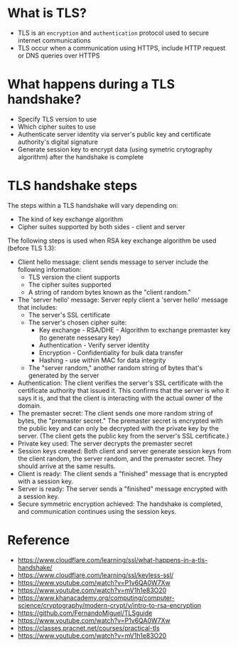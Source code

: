 # What is TLS?
- TLS is an `encryption` and `authentication` protocol used to secure internet communications
- TLS occur when a communication using HTTPS, include HTTP request or DNS queries over HTTPS

# What happens during a TLS handshake?
- Specify TLS version to use
- Which cipher suites to use
- Authenticate server identity via server's public key and certificate authority's digital signature
- Generate session key to encrypt data (using symetric crytography algorithm) after the handshake is complete

# TLS handshake steps
The steps within a TLS handshake will vary depending on:
- The kind of key exchange algorithm
- Cipher suites supported by both sides - client and server

The following steps is used when RSA key exchange algorithm be used (before TLS 1.3):
- Client hello message: client sends message to server include the following information:
  - TLS version the client supports
  - The cipher suites supported
  - A string of random bytes known as the "client random."
- The 'server hello' message: Server reply client a 'server hello' message that includes:
  - The server's SSL certificate
  - The server's chosen cipher suite:
    - Key exchange - RSA/DHE - Algorithm to exchange premaster key (to generate nessesary key)
    - Authentication - Verify server identity
    - Encryption - Confidentiality for bulk data transfer
    - Hashing - use within MAC for data integrity
  - The "server random," another random string of bytes that's generated by the server
- Authentication: The client verifies the server's SSL certificate with the certificate authority that issued it.
  This confirms that the server is who it says it is, and that the client is interacting with the actual owner of the domain.
- The premaster secret: The client sends one more random string of bytes, the "premaster secret." The premaster secret is encrypted with the public key and can only be decrypted with the private key by the server. (The client gets the public key from the server's SSL certificate.)
- Private key used: The server decrypts the premaster secret
- Session keys created: Both client and server generate session keys from the client random, the server random, and the premaster secret. They should arrive at the same results.
- Client is ready: The client sends a "finished" message that is encrypted with a session key.
- Server is ready: The server sends a "finished" message encrypted with a session key.
- Secure symmetric encryption achieved: The handshake is completed, and communication continues using the session keys.

# Reference
- https://www.cloudflare.com/learning/ssl/what-happens-in-a-tls-handshake/
- https://www.cloudflare.com/learning/ssl/keyless-ssl/
- https://www.youtube.com/watch?v=P1v6QA0W7Xw
- https://www.youtube.com/watch?v=mV1h1e83O20
- https://www.khanacademy.org/computing/computer-science/cryptography/modern-crypt/v/intro-to-rsa-encryption
- https://github.com/FernandoMiguel/TLSguide
- https://www.youtube.com/watch?v=P1v6QA0W7Xw
- https://classes.pracnet.net/courses/practical-tls
- https://www.youtube.com/watch?v=mV1h1e83O20

